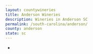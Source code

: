 ```yaml
---
layout: countywineries
title: Anderson Wineries
description: Wineries in Anderson SC
permalink: /south-carolina/anderson/
county: anderson
state: sc
---
```

-
